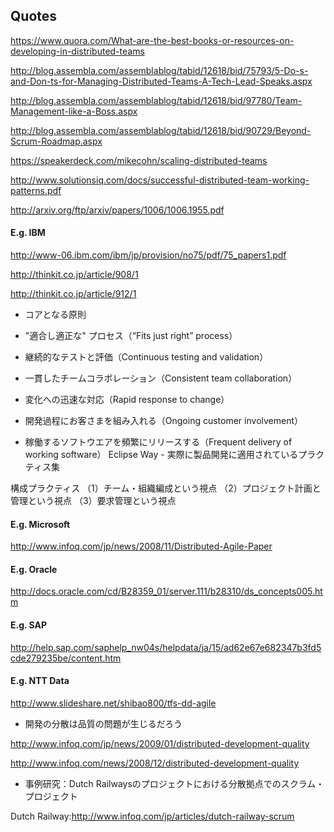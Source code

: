 ## Quotes

https://www.quora.com/What-are-the-best-books-or-resources-on-developing-in-distributed-teams

http://blog.assembla.com/assemblablog/tabid/12618/bid/75793/5-Do-s-and-Don-ts-for-Managing-Distributed-Teams-A-Tech-Lead-Speaks.aspx

http://blog.assembla.com/assemblablog/tabid/12618/bid/97780/Team-Management-like-a-Boss.aspx

http://blog.assembla.com/assemblablog/tabid/12618/bid/90729/Beyond-Scrum-Roadmap.aspx

https://speakerdeck.com/mikecohn/scaling-distributed-teams

http://www.solutionsiq.com/docs/successful-distributed-team-working-patterns.pdf

http://arxiv.org/ftp/arxiv/papers/1006/1006.1955.pdf


#### E.g. IBM

http://www-06.ibm.com/ibm/jp/provision/no75/pdf/75_papers1.pdf

http://thinkit.co.jp/article/908/1

http://thinkit.co.jp/article/912/1


- コアとなる原則

- "適合し適正な" プロセス（“Fits just right” process）
- 継続的なテストと評価（Continuous testing and validation）
- 一貫したチームコラボレーション（Consistent team collaboration）
- 変化への迅速な対応（Rapid response to change）
- 開発過程にお客さまを組み入れる（Ongoing customer involvement）
- 稼働するソフトウエアを頻繁にリリースする（Frequent delivery of working software）
Eclipse Way - 実際に製品開発に適用されているプラクティス集

構成プラクティス
（1）チーム・組織編成という視点
（2）プロジェクト計画と管理という視点
（3）要求管理という視点

#### E.g. Microsoft

http://www.infoq.com/jp/news/2008/11/Distributed-Agile-Paper

#### E.g. Oracle

http://docs.oracle.com/cd/B28359_01/server.111/b28310/ds_concepts005.htm

#### E.g. SAP

http://help.sap.com/saphelp_nw04s/helpdata/ja/15/ad62e67e682347b3fd5cde279235be/content.htm

#### E.g. NTT Data

http://www.slideshare.net/shibao800/tfs-dd-agile

- 開発の分散は品質の問題が生じるだろう

http://www.infoq.com/jp/news/2009/01/distributed-development-quality

http://www.infoq.com/news/2008/12/distributed-development-quality

- 事例研究：Dutch Railwaysのプロジェクトにおける分散拠点でのスクラム・プロジェクト

Dutch Railway:http://www.infoq.com/jp/articles/dutch-railway-scrum

